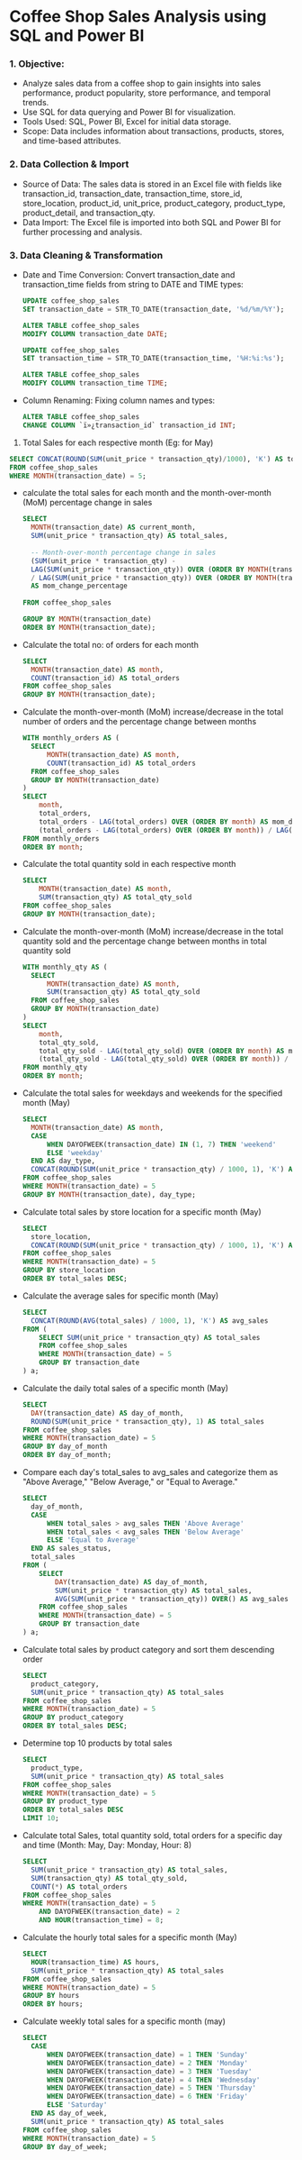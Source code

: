 # Coffee Shop Sales Analysis using SQL and Power BI
  
### 1. Objective:
- Analyze sales data from a coffee shop to gain insights into sales performance, product popularity, store performance, and temporal trends.
- Use SQL for data querying and Power BI for visualization.
- Tools Used: SQL, Power BI, Excel for initial data storage.
- Scope: Data includes information about transactions, products, stores, and time-based attributes.
### 2. Data Collection & Import
- Source of Data:
The sales data is stored in an Excel file with fields like transaction_id, transaction_date, transaction_time, store_id, store_location, product_id, unit_price, product_category, product_type, product_detail, and transaction_qty.
- Data Import:
The Excel file is imported into both SQL and Power BI for further processing and analysis.
### 3. Data Cleaning & Transformation
- Date and Time Conversion: Convert transaction_date and transaction_time fields from string to DATE and TIME types:

  ```sql
  UPDATE coffee_shop_sales 
  SET transaction_date = STR_TO_DATE(transaction_date, '%d/%m/%Y');
  
  ALTER TABLE coffee_shop_sales
  MODIFY COLUMN transaction_date DATE;
  
  UPDATE coffee_shop_sales 
  SET transaction_time = STR_TO_DATE(transaction_time, '%H:%i:%s');
  
  ALTER TABLE coffee_shop_sales
  MODIFY COLUMN transaction_time TIME;
  ```


- Column Renaming: Fixing column names and types:
  ```sql
  ALTER TABLE coffee_shop_sales
  CHANGE COLUMN `ï»¿transaction_id` transaction_id INT;
  ```

1. Total Sales for each respective month (Eg: for May)
  ```sql
  SELECT CONCAT(ROUND(SUM(unit_price * transaction_qty)/1000), 'K') AS total_sales 
  FROM coffee_shop_sales
  WHERE MONTH(transaction_date) = 5;
  ```

- calculate the total sales for each month and the month-over-month (MoM) percentage change in sales
  ```sql
  SELECT 
    MONTH(transaction_date) AS current_month, 
    SUM(unit_price * transaction_qty) AS total_sales,
    
    -- Month-over-month percentage change in sales
    (SUM(unit_price * transaction_qty) - 
    LAG(SUM(unit_price * transaction_qty)) OVER (ORDER BY MONTH(transaction_date)))
    / LAG(SUM(unit_price * transaction_qty)) OVER (ORDER BY MONTH(transaction_date)) * 100 
    AS mom_change_percentage
    
  FROM coffee_shop_sales

  GROUP BY MONTH(transaction_date)
  ORDER BY MONTH(transaction_date);
  ```

- Calculate the total no: of orders for each month
  ```sql
  SELECT 
    MONTH(transaction_date) AS month, 
    COUNT(transaction_id) AS total_orders
  FROM coffee_shop_sales
  GROUP BY MONTH(transaction_date);
  ```

- Calculate the month-over-month (MoM) increase/decrease in the total number of orders and the percentage change between months
  ```sql
  WITH monthly_orders AS (
    SELECT 
        MONTH(transaction_date) AS month, 
        COUNT(transaction_id) AS total_orders
    FROM coffee_shop_sales
    GROUP BY MONTH(transaction_date)
  )
  SELECT 
      month,
      total_orders,
      total_orders - LAG(total_orders) OVER (ORDER BY month) AS mom_difference,
      (total_orders - LAG(total_orders) OVER (ORDER BY month)) / LAG(total_orders) OVER (ORDER BY month) * 100 AS mom_change_percentage
  FROM monthly_orders
  ORDER BY month;
  ```
  
- Calculate the total quantity sold in each respective month
  ```sql
  SELECT 
      MONTH(transaction_date) AS month, 
      SUM(transaction_qty) AS total_qty_sold
  FROM coffee_shop_sales
  GROUP BY MONTH(transaction_date);

  ```

- Calculate the month-over-month (MoM) increase/decrease in the total quantity sold and the percentage change between months in total quantity sold
  ```sql
  WITH monthly_qty AS (
    SELECT 
        MONTH(transaction_date) AS month, 
        SUM(transaction_qty) AS total_qty_sold
    FROM coffee_shop_sales
    GROUP BY MONTH(transaction_date)
  )
  SELECT 
      month,
      total_qty_sold,
      total_qty_sold - LAG(total_qty_sold) OVER (ORDER BY month) AS mom_difference,
      (total_qty_sold - LAG(total_qty_sold) OVER (ORDER BY month)) / LAG(total_qty_sold) OVER (ORDER BY month) * 100 AS mom_change_percentage
  FROM monthly_qty
  ORDER BY month;
  ```

- Calculate the total sales for weekdays and weekends for the specified month (May)
  ```sql
  SELECT 
    MONTH(transaction_date) AS month,
    CASE 
        WHEN DAYOFWEEK(transaction_date) IN (1, 7) THEN 'weekend'
        ELSE 'weekday'
    END AS day_type,
    CONCAT(ROUND(SUM(unit_price * transaction_qty) / 1000, 1), 'K') AS total_sales
  FROM coffee_shop_sales
  WHERE MONTH(transaction_date) = 5
  GROUP BY MONTH(transaction_date), day_type;
  ```

- Calculate total sales by store location for a specific month (May)
  ```sql
  SELECT 
    store_location,
    CONCAT(ROUND(SUM(unit_price * transaction_qty) / 1000, 1), 'K') AS total_sales
  FROM coffee_shop_sales
  WHERE MONTH(transaction_date) = 5
  GROUP BY store_location
  ORDER BY total_sales DESC;
  ```

- Calculate the average sales for specific month (May)
  ```sql
  SELECT 
    CONCAT(ROUND(AVG(total_sales) / 1000, 1), 'K') AS avg_sales 
  FROM (
      SELECT SUM(unit_price * transaction_qty) AS total_sales
      FROM coffee_shop_sales
      WHERE MONTH(transaction_date) = 5
      GROUP BY transaction_date
  ) a;
  ```

- Calculate the daily total sales of a specific month (May)
  ```sql
  SELECT 
    DAY(transaction_date) AS day_of_month,
    ROUND(SUM(unit_price * transaction_qty), 1) AS total_sales
  FROM coffee_shop_sales
  WHERE MONTH(transaction_date) = 5
  GROUP BY day_of_month
  ORDER BY day_of_month;
  ```

- Compare each day's total_sales to avg_sales and categorize them as "Above Average," "Below Average," or "Equal to Average."
  ```sql
  SELECT 
    day_of_month,
    CASE 
        WHEN total_sales > avg_sales THEN 'Above Average'
        WHEN total_sales < avg_sales THEN 'Below Average'
        ELSE 'Equal to Average' 
    END AS sales_status,
    total_sales
  FROM (
      SELECT 
          DAY(transaction_date) AS day_of_month,
          SUM(unit_price * transaction_qty) AS total_sales,
          AVG(SUM(unit_price * transaction_qty)) OVER() AS avg_sales
      FROM coffee_shop_sales
      WHERE MONTH(transaction_date) = 5
      GROUP BY transaction_date
  ) a;
  ```

- Calculate total sales by product category and sort them descending order
  ```sql
  SELECT 
    product_category,
    SUM(unit_price * transaction_qty) AS total_sales
  FROM coffee_shop_sales
  WHERE MONTH(transaction_date) = 5 
  GROUP BY product_category
  ORDER BY total_sales DESC;
  ```

- Determine top 10 products by total sales
  ```sql
  SELECT 
    product_type,
    SUM(unit_price * transaction_qty) AS total_sales 
  FROM coffee_shop_sales
  WHERE MONTH(transaction_date) = 5
  GROUP BY product_type
  ORDER BY total_sales DESC
  LIMIT 10;
  ```

- Calculate total Sales, total quantity sold, total orders for a specific day and time (Month: May, Day: Monday, Hour: 8)
  ```sql
  SELECT 
    SUM(unit_price * transaction_qty) AS total_sales,
    SUM(transaction_qty) AS total_qty_sold,
    COUNT(*) AS total_orders
  FROM coffee_shop_sales
  WHERE MONTH(transaction_date) = 5
      AND DAYOFWEEK(transaction_date) = 2
      AND HOUR(transaction_time) = 8;
  ```
- Calculate the hourly total sales for a specific month (May)
  ```sql
  SELECT 
    HOUR(transaction_time) AS hours,
    SUM(unit_price * transaction_qty) AS total_sales
  FROM coffee_shop_sales
  WHERE MONTH(transaction_date) = 5
  GROUP BY hours
  ORDER BY hours;
  ```

- Calculate weekly total sales for a specific month (may)
  ```sql
  SELECT 
    CASE 
        WHEN DAYOFWEEK(transaction_date) = 1 THEN 'Sunday'
        WHEN DAYOFWEEK(transaction_date) = 2 THEN 'Monday'
        WHEN DAYOFWEEK(transaction_date) = 3 THEN 'Tuesday'
        WHEN DAYOFWEEK(transaction_date) = 4 THEN 'Wednesday'
        WHEN DAYOFWEEK(transaction_date) = 5 THEN 'Thursday'
        WHEN DAYOFWEEK(transaction_date) = 6 THEN 'Friday'
        ELSE 'Saturday' 
    END AS day_of_week,
    SUM(unit_price * transaction_qty) AS total_sales
  FROM coffee_shop_sales
  WHERE MONTH(transaction_date) = 5
  GROUP BY day_of_week;
  ```

  




  
  
